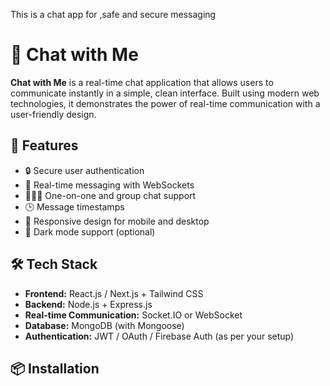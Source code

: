 This is a chat app for ,safe and secure messaging 
# 💬 Chat with Me

**Chat with Me** is a real-time chat application that allows users to communicate instantly in a simple, clean interface. Built using modern web technologies, it demonstrates the power of real-time communication with a user-friendly design.

## 🚀 Features

- 🔒 Secure user authentication
- 💬 Real-time messaging with WebSockets
- 🧑‍🤝‍🧑 One-on-one and group chat support
- 🕒 Message timestamps
- 📱 Responsive design for mobile and desktop
- 🌙 Dark mode support (optional)

## 🛠️ Tech Stack

- **Frontend:** React.js / Next.js + Tailwind CSS
- **Backend:** Node.js + Express.js
- **Real-time Communication:** Socket.IO or WebSocket
- **Database:** MongoDB (with Mongoose)
- **Authentication:** JWT / OAuth / Firebase Auth (as per your setup)




## 📦 Installation



